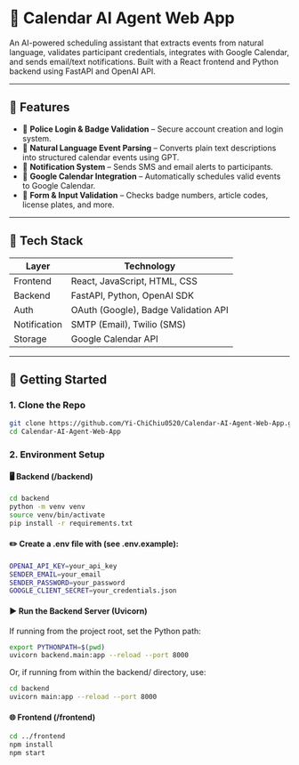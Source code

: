# 📅 Calendar AI Agent Web App

An AI-powered scheduling assistant that extracts events from natural language, validates participant credentials, integrates with Google Calendar, and sends email/text notifications. Built with a React frontend and Python backend using FastAPI and OpenAI API.

---

## 🧠 Features

- 🔐 **Police Login & Badge Validation** – Secure account creation and login system.
- 📝 **Natural Language Event Parsing** – Converts plain text descriptions into structured calendar events using GPT.
- 📧 **Notification System** – Sends SMS and email alerts to participants.
- 📆 **Google Calendar Integration** – Automatically schedules valid events to Google Calendar.
- 🧪 **Form & Input Validation** – Checks badge numbers, article codes, license plates, and more.

---

## 🧰 Tech Stack

| Layer      | Technology               |
|------------|---------------------------|
| Frontend   | React, JavaScript, HTML, CSS |
| Backend    | FastAPI, Python, OpenAI SDK |
| Auth       | OAuth (Google), Badge Validation API |
| Notification | SMTP (Email), Twilio (SMS) |
| Storage    | Google Calendar API       |

---

## 🚀 Getting Started

### 1. Clone the Repo
```bash
git clone https://github.com/Yi-ChiChiu0520/Calendar-AI-Agent-Web-App.git
cd Calendar-AI-Agent-Web-App
```
### 2. Environment Setup
#### 🖥️ Backend (/backend)
```bash
cd backend
python -m venv venv
source venv/bin/activate
pip install -r requirements.txt
```
#### ✏️  Create a .env file with (see .env.example):
```bash
OPENAI_API_KEY=your_api_key
SENDER_EMAIL=your_email
SENDER_PASSWORD=your_password
GOOGLE_CLIENT_SECRET=your_credentials.json
```

#### ▶️ Run the Backend Server (Uvicorn)
If running from the project root, set the Python path:
```bash
export PYTHONPATH=$(pwd)
uvicorn backend.main:app --reload --port 8000
```
Or, if running from within the backend/ directory, use:
```bash
cd backend
uvicorn main:app --reload --port 8000
```
#### 🌐 Frontend (/frontend)
```bash
cd ../frontend
npm install
npm start
```
